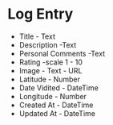 # Log Entry

* Title - Text
* Description -Text
* Personal Comments -Text
* Rating -scale 1 - 10
* Image - Text - URL
* Latitude - Number
* Date Vidited - DateTime
* Longitude - Number
* Created At - DateTime
* Updated At - DateTime
